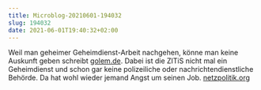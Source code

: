 ```yaml
---
title: Microblog-20210601-194032
slug: 194032
date: 2021-06-01T19:40:32+02:00
---
```


Weil man geheimer Geheimdienst-Arbeit nachgehen, könne man keine Auskunft geben schreibt [golem.de](https://www.golem.de/news/informationsfreiheit-netzpolitik-org-verklagt-hackerbehoerde-2106-156937.html). Dabei ist die ZITiS nicht mal ein Geheimdienst und schon gar keine polizeiliche oder nachrichtendienstliche Behörde. Da hat wohl wieder jemand Angst um seinen Job. [netzpolitik.org](https://netzpolitik.org/2021/informationsfreiheit-wir-verklagen-die-hacker-behoerde-zitis/)
